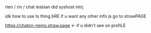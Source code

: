 rien / rin / chat lesbian did syshost intrj

idk how to use ts thing bRE
if u want any other info js go to strawPAGE

https://chaton-nemo.straw.page
<- if u didn't see on profiLE
